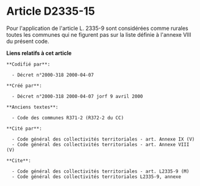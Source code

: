 # Article D2335-15

Pour l'application de l'article L. 2335-9 sont considérées comme rurales toutes les communes qui ne figurent pas sur la liste
définie à l'annexe VIII du présent code.

**Liens relatifs à cet article**

	**Codifié par**:

	  - Décret n°2000-318 2000-04-07

	**Créé par**:

	  - Décret n°2000-318 2000-04-07 jorf 9 avril 2000

	**Anciens textes**:

	  - Code des communes R371-2 (R372-2 du CC)

	**Cité par**:

	  - Code général des collectivités territoriales - art. Annexe IX (V)
	  - Code général des collectivités territoriales - art. Annexe VIII (V)

	**Cite**:

	  - Code général des collectivités territoriales - art. L2335-9 (M)
	  - Code général des collectivités territoriales L2335-9, annexe
